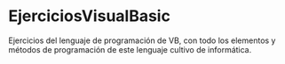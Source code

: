 # EjerciciosVisualBasic
Ejercicios del lenguaje de programación de VB, con todo los elementos y métodos de programación de este lenguaje cultivo de informática.
